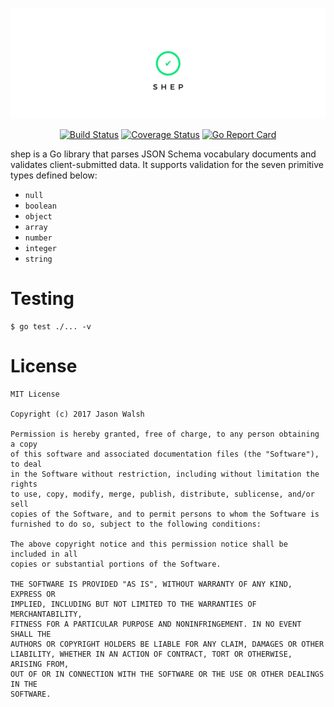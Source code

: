 <p align="center">
  <a href="https://github.com/rightlag/shep"><img src="assets/title.png"></a>
</p>

<p align="center">
  <a href="https://travis-ci.org/rightlag/shep"><img src="https://img.shields.io/travis/rightlag/shep.svg?style=flat-square" alt="Build Status"></a>
  <a href="https://coveralls.io/github/rightlag/shep"><img src="https://img.shields.io/coveralls/rightlag/shep.svg?style=flat-square" alt="Coverage Status"></a>
  <a href="https://goreportcard.com/report/github.com/rightlag/shep"><img src="https://goreportcard.com/badge/github.com/rightlag/shep?style=flat-square" alt="Go Report Card"></a>
</p>

shep is a Go library that parses JSON Schema vocabulary documents and validates client-submitted data. It supports validation for the seven primitive types defined below:

- `null`
- `boolean`
- `object`
- `array`
- `number`
- `integer`
- `string`

# Testing

    $ go test ./... -v

# License

```
MIT License

Copyright (c) 2017 Jason Walsh

Permission is hereby granted, free of charge, to any person obtaining a copy
of this software and associated documentation files (the "Software"), to deal
in the Software without restriction, including without limitation the rights
to use, copy, modify, merge, publish, distribute, sublicense, and/or sell
copies of the Software, and to permit persons to whom the Software is
furnished to do so, subject to the following conditions:

The above copyright notice and this permission notice shall be included in all
copies or substantial portions of the Software.

THE SOFTWARE IS PROVIDED "AS IS", WITHOUT WARRANTY OF ANY KIND, EXPRESS OR
IMPLIED, INCLUDING BUT NOT LIMITED TO THE WARRANTIES OF MERCHANTABILITY,
FITNESS FOR A PARTICULAR PURPOSE AND NONINFRINGEMENT. IN NO EVENT SHALL THE
AUTHORS OR COPYRIGHT HOLDERS BE LIABLE FOR ANY CLAIM, DAMAGES OR OTHER
LIABILITY, WHETHER IN AN ACTION OF CONTRACT, TORT OR OTHERWISE, ARISING FROM,
OUT OF OR IN CONNECTION WITH THE SOFTWARE OR THE USE OR OTHER DEALINGS IN THE
SOFTWARE.
```
